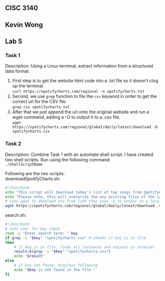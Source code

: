 ## CISC 3140
## Kevin Wong
## Lab 5

### Task 1
Description: Using a Linux terminal, extract information from a structured data format.  
1. First step is to get the website html code into a .txt file so it doesn't clog up the terminal.  
    `curl https://spotifycharts.com/regional -o spotifycharts.txt`  
2. Second, we use `grep` function to file the `csv` keyword in order to get the correct url for the CSV file.  
    `grep csv spotifycharts.txt`  
4. After that we just append the url onto the original website and run a wget command, adding a -O to output it to a .csv file.  
    `wget https://spotifycharts.com/regional/global/daily/latest/download -O spotifycharts.csv`  

### Task 2
Description: Combine Task 1 with an automate shell script.
I have created two shell scripts. Run using the following command:  
`./ShellScriptName`

Following are the two scripts:  
downloadSpotifyCharts.sh:  
```bash
#!/bin/bash
echo "This script will download today's list of top songs from SpotifyCharts."
echo "Please note, this will overwrite the any existing files of the same name."
# runs wget to download csv from link then uses -O to output to a local file
wget https://spotifycharts.com/regional/global/daily/latest/download -O spotifycharts.csv
```  
search.sh:  
```bash
#!/bin/bash
# asks user for key input
read -p "Enter search term: " key
if grep -i "$key" "spotifycharts.csv" # checks if key is in file
then
    # if key is in file, finds all instances and outputs to terminal
	result=$(grep -i "$key" "spotifycharts.csv")
	echo "$result"
else
    # if key not found, displays following
	echo "$key is not found in the file."
fi
```
